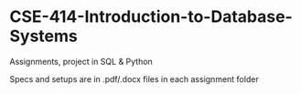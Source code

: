 # CSE-414-Introduction-to-Database-Systems
Assignments, project in SQL & Python

Specs and setups are in .pdf/.docx files in each assignment folder
